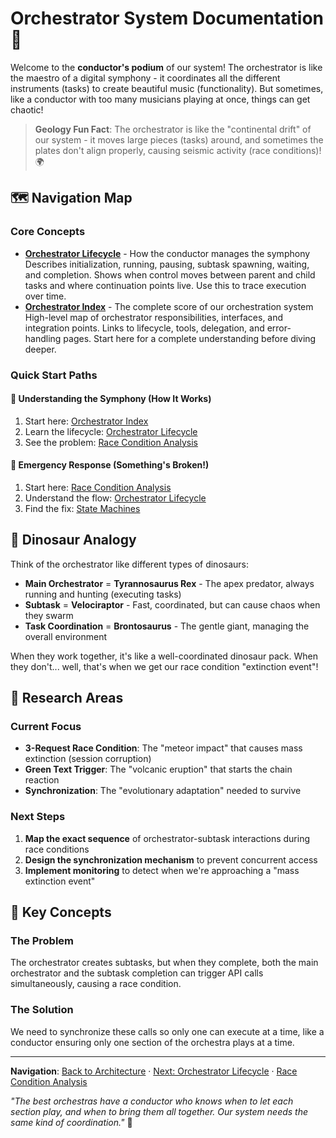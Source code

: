 # Orchestrator System Documentation 🎼

Welcome to the **conductor's podium** of our system! The orchestrator is like the maestro of a digital symphony - it coordinates all the different instruments (tasks) to create beautiful music (functionality). But sometimes, like a conductor with too many musicians playing at once, things can get chaotic!

> **Geology Fun Fact**: The orchestrator is like the "continental drift" of our system - it moves large pieces (tasks) around, and sometimes the plates don't align properly, causing seismic activity (race conditions)! 🌍

## 🗺️ Navigation Map

### Core Concepts

- **[Orchestrator Lifecycle](ORCHESTRATOR_LIFECYCLE.md)** - How the conductor manages the symphony
  Describes initialization, running, pausing, subtask spawning, waiting, and completion. Shows when control moves between parent and child tasks and where continuation points live. Use this to trace execution over time.
- **[Orchestrator Index](ORCHESTRATOR_INDEX.md)** - The complete score of our orchestration system
  High-level map of orchestrator responsibilities, interfaces, and integration points. Links to lifecycle, tools, delegation, and error-handling pages. Start here for a complete understanding before diving deeper.

### Quick Start Paths

#### 🎵 **Understanding the Symphony** (How It Works)

1. Start here: [Orchestrator Index](ORCHESTRATOR_INDEX.md)
2. Learn the lifecycle: [Orchestrator Lifecycle](ORCHESTRATOR_LIFECYCLE.md)
3. See the problem: [Race Condition Analysis](../architecture/API_DUPLICATION_RACE_CONDITION_ANALYSIS.md)

#### 🚨 **Emergency Response** (Something's Broken!)

1. Start here: [Race Condition Analysis](../architecture/API_DUPLICATION_RACE_CONDITION_ANALYSIS.md)
2. Understand the flow: [Orchestrator Lifecycle](ORCHESTRATOR_LIFECYCLE.md)
3. Find the fix: [State Machines](../architecture/state-machines/)

## 🦕 Dinosaur Analogy

Think of the orchestrator like different types of dinosaurs:

- **Main Orchestrator** = **Tyrannosaurus Rex** - The apex predator, always running and hunting (executing tasks)
- **Subtask** = **Velociraptor** - Fast, coordinated, but can cause chaos when they swarm
- **Task Coordination** = **Brontosaurus** - The gentle giant, managing the overall environment

When they work together, it's like a well-coordinated dinosaur pack. When they don't... well, that's when we get our race condition "extinction event"!

## 🔬 Research Areas

### Current Focus

- **3-Request Race Condition**: The "meteor impact" that causes mass extinction (session corruption)
- **Green Text Trigger**: The "volcanic eruption" that starts the chain reaction
- **Synchronization**: The "evolutionary adaptation" needed to survive

### Next Steps

1. **Map the exact sequence** of orchestrator-subtask interactions during race conditions
2. **Design the synchronization mechanism** to prevent concurrent access
3. **Implement monitoring** to detect when we're approaching a "mass extinction event"

## 🎯 Key Concepts

### The Problem

The orchestrator creates subtasks, but when they complete, both the main orchestrator and the subtask completion can trigger API calls simultaneously, causing a race condition.

### The Solution

We need to synchronize these calls so only one can execute at a time, like a conductor ensuring only one section of the orchestra plays at a time.

---

**Navigation**: [Back to Architecture](../architecture/) · [Next: Orchestrator Lifecycle](ORCHESTRATOR_LIFECYCLE.md) · [Race Condition Analysis](../architecture/API_DUPLICATION_RACE_CONDITION_ANALYSIS.md)

_"The best orchestras have a conductor who knows when to let each section play, and when to bring them all together. Our system needs the same kind of coordination."_ 🎼
